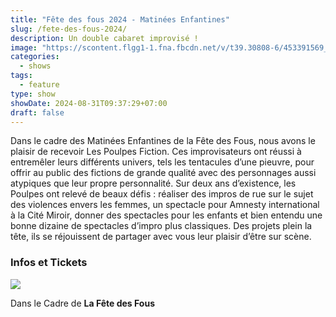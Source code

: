```yaml
---
title: "Fête des fous 2024 - Matinées Enfantines"
slug: /fete-des-fous-2024/
description: Un double cabaret improvisé !
image: "https://scontent.flgg1-1.fna.fbcdn.net/v/t39.30808-6/453391569_456704723856773_8760383162146271771_n.jpg?_nc_cat=110&ccb=1-7&_nc_sid=75d36f&_nc_ohc=9c9Eq5Q0TT0Q7kNvgHtfvht&_nc_ht=scontent.flgg1-1.fna&oh=00_AYA8UOzFXr1mf0H1SjSpE-cGzcq8_1GygaqHoYDoBQ8klQ&oe=66C3AA84"
categories:
  - shows
tags:
  - feature
type: show  
showDate: 2024-08-31T09:37:29+07:00
draft: false
---
```


Dans le cadre des Matinées Enfantines de la Fête des Fous, nous avons le plaisir de recevoir Les Poulpes Fiction.
Ces improvisateurs ont réussi à entremêler leurs différents univers, tels les tentacules d’une pieuvre, pour offrir au public des fictions de grande qualité avec des personnages aussi atypiques que leur propre personnalité. Sur deux ans d’existence, les Poulpes ont relevé de beaux défis : réaliser des impros de rue sur le sujet des violences envers les femmes, un spectacle pour Amnesty international à la Cité Miroir, donner des spectacles pour les enfants et bien entendu une bonne dizaine de spectacles d’impro plus classiques. Des projets plein la tête, ils se réjouissent de partager avec vous leur plaisir d’être sur scène.


### Infos et Tickets

[![][1]][2]

[1]:  https://library.utick.net/brandings/LEMODERNE/logo.png
[2]:  https://shop.utick.net/?module=ACTIVITYSERIEDETAILS&pos=LEMODERNE&s=734B543B-F5D6-569D-6ACE-52E724B0DEED "Tickets"


Dans le Cadre de **La Fête des Fous**